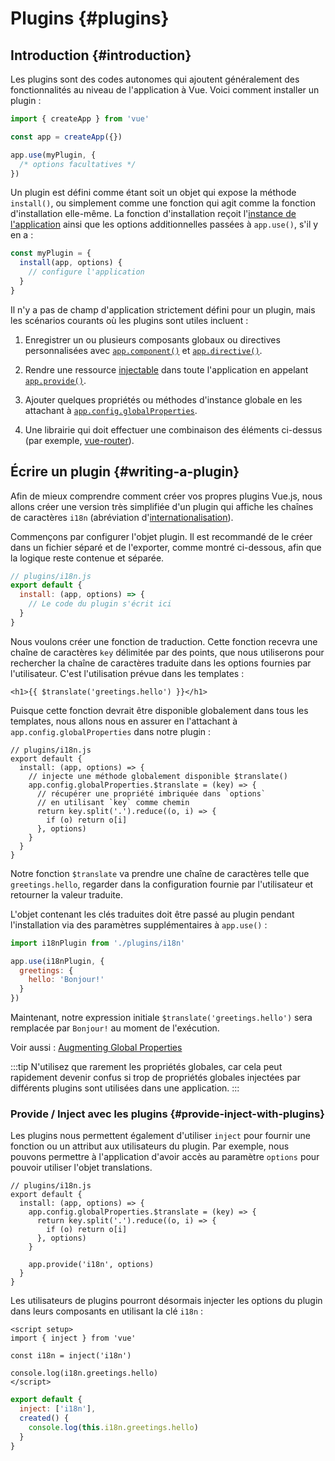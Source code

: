 ﻿# Plugins {#plugins}

## Introduction {#introduction}

Les plugins sont des codes autonomes qui ajoutent généralement des fonctionnalités au niveau de l'application à Vue. Voici comment installer un plugin :

```js
import { createApp } from 'vue'

const app = createApp({})

app.use(myPlugin, {
  /* options facultatives */
})
```

Un plugin est défini comme étant soit un objet qui expose la méthode `install()`, ou simplement comme une fonction qui agit comme la fonction d'installation elle-même. La fonction d'installation reçoit l'[instance de l'application](/api/application) ainsi que les options additionnelles passées à `app.use()`, s'il y en a :

```js
const myPlugin = {
  install(app, options) {
    // configure l'application
  }
}
```

Il n'y a pas de champ d'application strictement défini pour un plugin, mais les scénarios courants où les plugins sont utiles incluent :

1. Enregistrer un ou plusieurs composants globaux ou directives personnalisées avec [`app.component()`](/api/application.html#app-component) et [`app.directive()`](/api/application.html#app-directive).

2. Rendre une ressource [injectable](/guide/components/provide-inject) dans toute l'application en appelant [`app.provide()`](/api/application.html#app-provide).

3. Ajouter quelques propriétés ou méthodes d'instance globale en les attachant à [`app.config.globalProperties`](/api/application.html#app-config-globalproperties).

4. Une librairie qui doit effectuer une combinaison des éléments ci-dessus (par exemple, [vue-router](https://github.com/vuejs/vue-router-next)).

## Écrire un plugin {#writing-a-plugin}

Afin de mieux comprendre comment créer vos propres plugins Vue.js, nous allons créer une version très simplifiée d'un plugin qui affiche les chaînes de caractères `i18n` (abréviation d'[internationalisation](https://en.wikipedia.org/wiki/Internationalization_and_localization)).

Commençons par configurer l'objet plugin. Il est recommandé de le créer dans un fichier séparé et de l'exporter, comme montré ci-dessous, afin que la logique reste contenue et séparée.

```js
// plugins/i18n.js
export default {
  install: (app, options) => {
    // Le code du plugin s'écrit ici
  }
}
```

Nous voulons créer une fonction de traduction. Cette fonction recevra une chaîne de caractères `key` délimitée par des points, que nous utiliserons pour rechercher la chaîne de caractères traduite dans les options fournies par l'utilisateur. C'est l'utilisation prévue dans les templates :

```vue-html
<h1>{{ $translate('greetings.hello') }}</h1>
```

Puisque cette fonction devrait être disponible globalement dans tous les templates, nous allons nous en assurer en l'attachant à `app.config.globalProperties` dans notre plugin :

```js{4-11}
// plugins/i18n.js
export default {
  install: (app, options) => {
    // injecte une méthode globalement disponible $translate()
    app.config.globalProperties.$translate = (key) => {
      // récupérer une propriété imbriquée dans `options`
      // en utilisant `key` comme chemin
      return key.split('.').reduce((o, i) => {
        if (o) return o[i]
      }, options)
    }
  }
}
```

Notre fonction `$translate` va prendre une chaîne de caractères telle que `greetings.hello`, regarder dans la configuration fournie par l'utilisateur et retourner la valeur traduite.

L'objet contenant les clés traduites doit être passé au plugin pendant l'installation via des paramètres supplémentaires à `app.use()` :

```js
import i18nPlugin from './plugins/i18n'

app.use(i18nPlugin, {
  greetings: {
    hello: 'Bonjour!'
  }
})
```

Maintenant, notre expression initiale `$translate('greetings.hello')` sera remplacée par `Bonjour!` au moment de l'exécution.

Voir aussi : [Augmenting Global Properties](/guide/typescript/options-api.html#augmenting-global-properties) <sup class="vt-badge ts" />

:::tip
N'utilisez que rarement les propriétés globales, car cela peut rapidement devenir confus si trop de propriétés globales injectées par différents plugins sont utilisées dans une application.
:::

### Provide / Inject avec les plugins {#provide-inject-with-plugins}

Les plugins nous permettent également d'utiliser `inject` pour fournir une fonction ou un attribut aux utilisateurs du plugin. Par exemple, nous pouvons permettre à l'application d'avoir accès au paramètre `options` pour pouvoir utiliser l'objet translations.

```js{10}
// plugins/i18n.js
export default {
  install: (app, options) => {
    app.config.globalProperties.$translate = (key) => {
      return key.split('.').reduce((o, i) => {
        if (o) return o[i]
      }, options)
    }

    app.provide('i18n', options)
  }
}
```

Les utilisateurs de plugins pourront désormais injecter les options du plugin dans leurs composants en utilisant la clé `i18n` :

<div class="composition-api">

```vue
<script setup>
import { inject } from 'vue'

const i18n = inject('i18n')

console.log(i18n.greetings.hello)
</script>
```

</div>
<div class="options-api">

```js
export default {
  inject: ['i18n'],
  created() {
    console.log(this.i18n.greetings.hello)
  }
}
```

</div>
